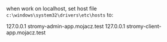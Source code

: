 when work on localhost, set host file `c:\windows\system32\drivers\etc\hosts` to: 

127.0.0.1 stromy-admin-app.mojacz.test
127.0.0.1 stromy-client-app.mojacz.test